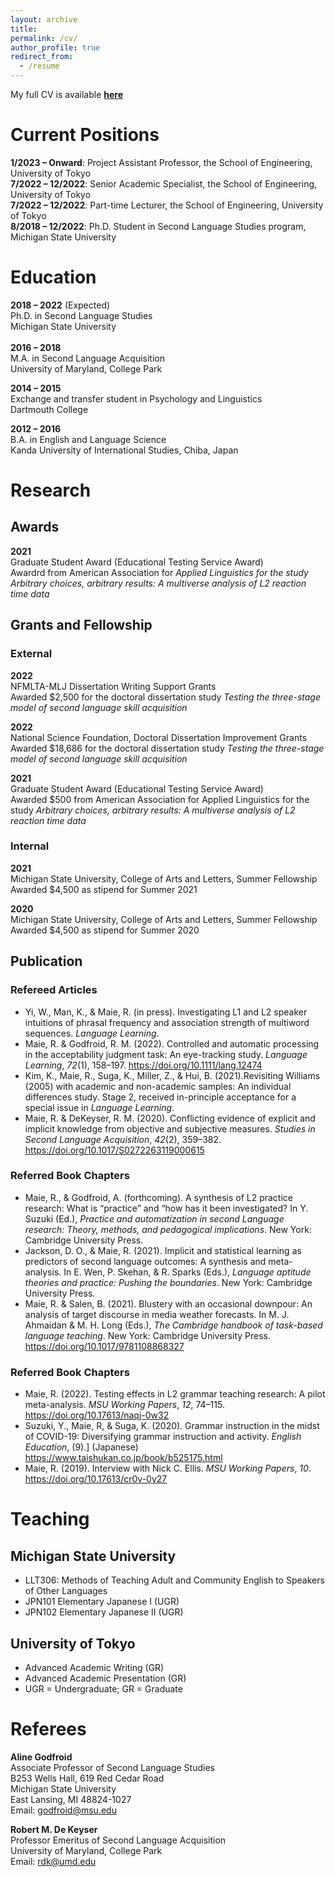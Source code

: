 ```yaml
---
layout: archive
title:
permalink: /cv/
author_profile: true
redirect_from:
  - /resume
---
```

My full CV is available [**here**](https://github.com/maieryo/research/blob/CV/CV_RyoMaie.pdf)

# Current Positions
**1/2023 – Onward**: Project Assistant Professor, the School of Engineering, University of Tokyo<br>
**7/2022 – 12/2022**: Senior Academic Specialist, the School of Engineering, University of Tokyo<br>
**7/2022 – 12/2022**: Part-time Lecturer, the School of Engineering, University of Tokyo<br>
**8/2018 – 12/2022**: Ph.D. Student in Second Language Studies program, Michigan State University<br>

# Education
**2018 – 2022** (Expected)<br>
Ph.D. in Second Language Studies<br>
Michigan State University<br>
<br>
**2016 – 2018**<br>
M.A. in Second Language Acquisition<br>
University of Maryland, College Park<br>

**2014 – 2015**<br>
Exchange and transfer student in Psychology and Linguistics<br>
Dartmouth College<br>

**2012 – 2016**<br>
B.A. in English and Language Science<br>
Kanda University of International Studies, Chiba, Japan<br>

# Research
## Awards
**2021**<br>
Graduate Student Award (Educational Testing Service Award)<br>
Awardrd from American Association for *Applied Linguistics for the study Arbitrary choices, arbitrary results: A multiverse analysis of L2 reaction time data*

## Grants and Fellowship
### External
**2022**<br>
NFMLTA-MLJ Dissertation Writing Support Grants<br>
Awarded $2,500 for the doctoral dissertation study *Testing the three-stage model of second language skill acquisition*

**2022**<br>
National Science Foundation, Doctoral Dissertation Improvement Grants<br>
Awarded $18,686 for the doctoral dissertation study *Testing the three-stage model of second language skill acquisition*

**2021**<br>
Graduate Student Award (Educational Testing Service Award)<br>
Awarded $500 from American Association for Applied Linguistics for the study *Arbitrary choices, arbitrary results: A multiverse analysis of L2 reaction time data*

### Internal
**2021**<br>
Michigan State University, College of Arts and Letters, Summer Fellowship<br>
Awarded $4,500 as stipend for Summer 2021

**2020**<br>
Michigan State University, College of Arts and Letters, Summer Fellowship<br>
Awarded $4,500 as stipend for Summer 2020

## Publication
### Refereed Articles
- Yi, W., Man, K., & Maie, R. (in press). Investigating L1 and L2 speaker intuitions of phrasal frequency and association strength of multiword sequences. *Language Learning*.
- Maie, R. & Godfroid, R. M. (2022). Controlled and automatic processing in the acceptability judgment task: An eye-tracking study. *Language Learning*, *72*(1), 158–197. https://doi.org/10.1111/lang.12474
- Kim, K., Maie, R., Suga, K., Miller, Z., & Hui, B. (2021).Revisiting Williams (2005) with academic and non-academic samples: An individual differences study. Stage 2, received in-principle acceptance for a special issue in *Language Learning*.
- Maie, R. & DeKeyser, R. M. (2020). Conflicting evidence of explicit and implicit knowledge from objective and subjective measures. *Studies in Second Language Acquisition*, *42*(2), 359–382. https://doi.org/10.1017/S0272263119000615

### Referred Book Chapters
- Maie, R., & Godfroid, A. (forthcoming). A synthesis of L2 practice research: What is “practice” and “how has it been investigated? In Y. Suzuki (Ed.), *Practice and automatization in second Language research: Theory, methods, and pedagogical implications*. New York: Cambridge University Press.
- Jackson, D. O., & Maie, R. (2021). Implicit and statistical learning as predictors of second language outcomes: A synthesis and meta-analysis. In E. Wen, P. Skehan, & R. Sparks (Eds.), *Language aptitude theories and practice: Pushing the boundaries*. New York: Cambridge University Press.
- Maie, R. & Salen, B. (2021). Blustery with an occasional downpour: An analysis of target discourse in media weather forecasts. In M. J. Ahmaidan & M. H. Long (Eds.), *The Cambridge handbook of task-based language teaching*. New York: Cambridge University Press. https://doi.org/10.1017/9781108868327

### Referred Book Chapters
- Maie, R. (2022). Testing effects in L2 grammar teaching research: A pilot meta-analysis.
*MSU Working Papers*, *12*, 74–115. https://doi.org/10.17613/naqj-0w32
- Suzuki, Y., Maie, R, & Suga, K. (2020). Grammar instruction in the midst of COVID-19: Diversifying grammar instruction and activity. *English Education*, (9).] (Japanese) https://www.taishukan.co.jp/book/b525175.html
- Maie, R. (2019). Interview with Nick C. Ellis. *MSU Working Papers*, *10*. https://doi.org/10.17613/cr0v-0y27

# Teaching
## Michigan State University
- LLT306: Methods of Teaching Adult and Community English to Speakers of Other Languages
- JPN101 Elementary Japanese I (UGR)
- JPN102 Elementary Japanese II (UGR)

## University of Tokyo
- Advanced Academic Writing (GR)
- Advanced Academic Presentation (GR)
- UGR = Undergraduate; GR = Graduate

# Referees
**Aline Godfroid**<br>
Associate Professor of Second Language Studies<br>
B253 Wells Hall, 619 Red Cedar Road<br>
Michigan State University<br>
East Lansing, MI 48824-1027<br>
Email: godfroid@msu.edu<br>

**Robert M. De Keyser**<br>
Professor Emeritus of Second Language Acquisition<br>
University of Maryland, College Park<br>
Email: rdk@umd.edu<br>
